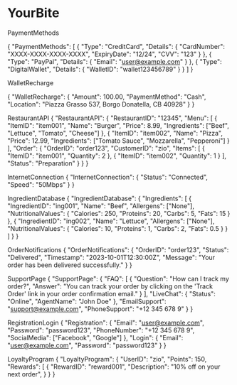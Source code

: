 # YourBite
PaymentMethods

{
  "PaymentMethods": [
    {
      "Type": "CreditCard",
      "Details": {
        "CardNumber": "XXXX-XXXX-XXXX-XXXX",
        "ExpiryDate": "12/24",
        "CVV": "123"
      }
    },
    {
      "Type": "PayPal",
      "Details": {
        "Email": "user@example.com"
      }
    },
    {
      "Type": "DigitalWallet",
      "Details": {
        "WalletID": "wallet123456789"
      }
    }
  ]
}

WalletRecharge

{
  "WalletRecharge": {
    "Amount": 100.00,
    "PaymentMethod": "Cash",
    "Location": "Piazza Grasso 537, Borgo Donatella, CB 40928"
  }
}

RestaurantAPI
{
  "RestaurantAPI": {
    "RestaurantID": "12345",
    "Menu": [
      {
        "ItemID": "item001",
        "Name": "Burger",
        "Price": 8.99,
        "Ingredients": ["Beef", "Lettuce", "Tomato", "Cheese"]
      },
      {
        "ItemID": "item002",
        "Name": "Pizza",
        "Price": 12.99,
        "Ingredients": ["Tomato Sauce", "Mozzarella", "Pepperoni"]
      }
    ],
    "Order": {
      "OrderID": "order123",
      "CustomerID": "zio",
      "Items": [
        {
          "ItemID": "item001",
          "Quantity": 2
        },
        {
          "ItemID": "item002",
          "Quantity": 1
        }
      ],
      "Status": "Preparation"
    }
  }
}

InternetConnection
{
  "InternetConnection": {
    "Status": "Connected",
    "Speed": "50Mbps"
  }
}

IngredientDatabase
{
  "IngredientDatabase": {
    "Ingredients": [
      {
        "IngredientID": "ing001",
        "Name": "Beef",
        "Allergens": ["None"],
        "NutritionalValues": {
          "Calories": 250,
          "Proteins": 20,
          "Carbs": 5,
          "Fats": 15
        }
      },
      {
        "IngredientID": "ing002",
        "Name": "Lettuce",
        "Allergens": ["None"],
        "NutritionalValues": {
          "Calories": 10,
          "Proteins": 1,
          "Carbs": 2,
          "Fats": 0.5
        }
      }
    ]
  }
}

OrderNotifications
{
  "OrderNotifications": {
    "OrderID": "order123",
    "Status": "Delivered",
    "Timestamp": "2023-10-01T12:30:00Z",
    "Message": "Your order has been delivered successfully."
  }
}

SupportPage
{
  "SupportPage": {
    "FAQ": [
      {
        "Question": "How can I track my order?",
        "Answer": "You can track your order by clicking on the 'Track Order' link in your order confirmation email."
      }
    ],
    "LiveChat": {
      "Status": "Online",
      "AgentName": "John Doe"
    },
    "EmailSupport": "support@example.com",
    "PhoneSupport": "+12 345 678 9"
  }
}

RegistrationLogin
{
  "Registration": {
    "Email": "user@example.com",
    "Password": "password123",
    "PhoneNumber": "+12 345 678 9",
    "SocialMedia": ["Facebook", "Google"]
  },
  "Login": {
    "Email": "user@example.com",
    "Password": "password123"
  }
}

LoyaltyProgram
{
  "LoyaltyProgram": {
    "UserID": "zio",
    "Points": 150,
    "Rewards": [
      {
        "RewardID": "reward001",
        "Description": "10% off on your next order",
		}
	}
}

